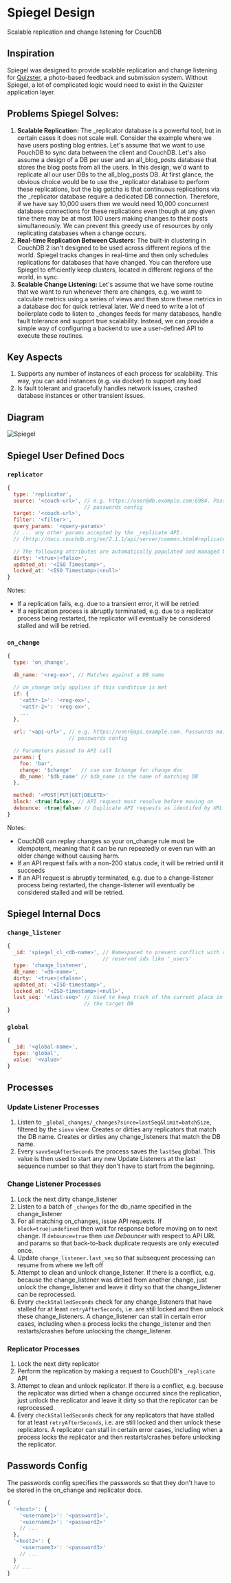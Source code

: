 # Spiegel Design

Scalable replication and change listening for CouchDB

## Inspiration
Spiegel was designed to provide scalable replication and change listening for [Quizster](https://quizster.co), a photo-based feedback and submission system. Without Spiegel, a lot of complicated logic would need to exist in the Quizster application layer.

## Problems Spiegel Solves:
1. **Scalable Replication:** The _replicator database is a powerful tool, but in certain cases it does not scale well. Consider the example where we have users posting blog entries. Let's assume that we want to use PouchDB to sync data between the client and CouchDB. Let's also assume a design of a DB per user and an all_blog_posts database that stores the blog posts from all the users. In this design, we'd want to replicate all our user DBs to the all_blog_posts DB. At first glance, the obvious choice would be to use the _replicator database to perform these replications, but the big gotcha is that continuous replications via the _replicator database require a dedicated DB connection. Therefore, if we have say 10,000 users then we would need 10,000 concurrent database connections for these replications even though at any given time there may be at most 100 users making changes to their posts simultaneously. We can prevent this greedy use of resources by only replicating databases when a change occurs.
2. **Real-time Replication Between Clusters**: The built-in clustering in CouchDB 2 isn't designed to be used across different regions of the world. Spiegel tracks changes in real-time and then only schedules replications for databases that have changed. You can therefore use Spiegel to efficiently keep clusters, located in different regions of the world, in sync.
3. **Scalable Change Listening:** Let's assume that we have some routine that we want to run whenever there are changes, e.g. we want to calculate metrics using a series of views and then store these metrics in a database doc for quick retrieval later. We'd need to write a lot of boilerplate code to listen to _changes feeds for many databases, handle fault tolerance and support true scalability. Instead, we can provide a simple way of configuring a backend to use a user-defined API to execute these routines.

## Key Aspects
1. Supports any number of instances of each process for scalability. This way, you can add instances (e.g. via docker) to support any load
2. Is fault tolerant and gracefully handles network issues, crashed database instances or other transient issues.

## Diagram
![Spiegel](spiegel.svg)

## Spiegel User Defined Docs

### `replicator`
```js
{
  type: 'replicator',
  source: '<couch-url>', // e.g. https://user@db.example.com:6984. Passwords maintained via
                         // passwords config
  target: '<couch-url>',
  filter: '<filter>',
  query_params: '<query-params>'
  // ... any other params accepted by the _replicate API:
  // (http://docs.couchdb.org/en/2.1.1/api/server/common.html#replicate)

  // The following attributes are automatically populated and managed by Spiegel
  dirty: '<true>|<false>',
  updated_at: '<ISO Timestamp>',
  locked_at: '<ISO Timestamp>|<null>'
}
```
Notes:
- If a replication fails, e.g. due to a transient error, it will be retried
- If a replication process is abruptly terminated, e.g. due to a replicator process being restarted, the replicator will eventually be considered stalled and will be retried.

### `on_change`
```js
{
  type: 'on_change',

  db_name: '<reg-ex>', // Matches against a DB name

  // on_change only applies if this condition is met
  if: {
    '<attr-1>': '<reg-ex>',
    '<attr-2>': '<reg-ex>',
    ...
  },

  url: '<api-url>', // e.g. https://user@api.example.com. Passwords maintained via
                    // passwords config

  // Parameters passed to API call
  params: {
    foo: 'bar',
    change: '$change'   // can use $change for change doc
    db_name: '$db_name' // $db_name is the name of matching DB
  },

  method: '<POST|PUT|GET|DELETE>'
  block: <true|false>, // API request must resolve before moving on
  debounce: <true|false> // Duplicate API requests as identifed by URL and params are ignored
}
```
Notes:
- CouchDB can replay changes so your on_change rule must be idempotent, meaning that it can be run repeatedly or even run with an older change without causing harm.
- If an API request fails with a non-200 status code, it will be retried until it succeeds
- If an API request is abruptly terminated, e.g. due to a change-listener process being restarted, the change-listener will eventually be considered stalled and will be retried.

## Spiegel Internal Docs

### `change_listener`
```js
{
  _id: 'spiegel_cl_<db-name>', // Namespaced to prevent conflict with replicators and
                               // reserved ids like '_users'
  type: 'change_listener',
  db_name: '<db-name>',
  dirty: '<true>|<false>',
  updated_at: '<ISO-timestamp>',
  locked_at: '<ISO-timestamp>|<null>',
  last_seq: '<last-seq>' // Used to keep track of the current place in the _changes feed for
                         // the target DB
}
```

### `global`
```js
{
  _id: '<global-name>',
  type: 'global',
  value: '<value>'
}
```

## Processes

### Update Listener Processes
1. Listen to `_global_changes/_changes?since=lastSeq&limit=batchSize`, filtered by the `sieve` view. Creates or dirties any replicators that match the DB name. Creates or dirties any change_listeners that match the DB name.
2. Every `saveSeqAfterSeconds` the process saves the `lastSeq` global. This value is then used to start any new Update Listeners at the last sequence number so that they don't have to start from the beginning.

### Change Listener Processes
1. Lock the next dirty change_listener
2. Listen to a batch of `_changes` for the db_name specified in the change_listener
3. For all matching on_changes, issue API requests. If `block=true|undefined` then wait for response before moving on to next change. If `debounce=true` then use _Debouncer_ with respect to API URL and params so that back-to-back duplicate requests are only executed once.
4. Update `change_listener.last_seq` so that subsequent processing can resume from where we left off
5. Attempt to clean and unlock change_listener. If there is a conflict, e.g. because the change_listener was dirtied from another change, just unlock the change_listener and leave it dirty so that the change_listener can be reprocessed.
6. Every `checkStalledSeconds` check for any change_listeners that have stalled for at least `retryAfterSeconds`, i.e. are still locked and then unlock these change_listeners. A change_listener can stall in certain error cases, including when a process locks the change_listener and then restarts/crashes before unlocking the change_listener.

### Replicator Processes
1. Lock the next dirty replicator
2. Perform the replication by making a request to CouchDB's `_replicate` API
3. Attempt to clean and unlock replicator. If there is a conflict, e.g. because the replicator was dirtied when a change occurred since the replication, just unlock the replicator and leave it dirty so that the replicator can be reprocessed.
4. Every `checkStalledSeconds` check for any replicators that have stalled for at least `retryAfterSeconds`, i.e. are still locked and then unlock these replicators. A replicator can stall in certain error cases, including when a process locks the replicator and then restarts/crashes before unlocking the replicator.

## Passwords Config
The passwords config specifies the passwords so that they don't have to be stored in the on_change and replicator docs.

```js
{
  '<host>': {
    '<username1>': '<password1>',
    '<username2>': '<password2>'
    // ...
  },
  '<host2>': {
    '<username3>': '<password3>'
    // ...
  }
  // ...
}
```
